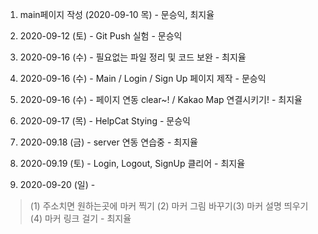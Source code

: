 1. main페이지 작성 (2020-09-10 목) - 문승익, 최지율

2. 2020-09-12 (토) - Git Push 실험 - 문승익

3. 2020-09-16 (수) - 필요없는 파일 정리 및 코드 보완 - 최지율

4. 2020-09-16 (수) - Main / Login / Sign Up 페이지 제작 - 문승익

5. 2020-09-16 (수) - 페이지 연동 clear~! / Kakao Map 연결시키기! - 최지율

6. 2020-09-17 (목) - HelpCat Stying - 문승익

7. 2020-09.18 (금) - server 연동 연습중 - 최지율

8. 2020-09.19 (토) - Login, Logout, SignUp 클리어 - 최지율

9. 2020-09-20 (일) -
> (1) 주소치면 원하는곳에 마커 찍기 (2) 마커 그림 바꾸기(3) 마커 설명 띄우기 (4) 마커 링크 걸기 - 최지율
